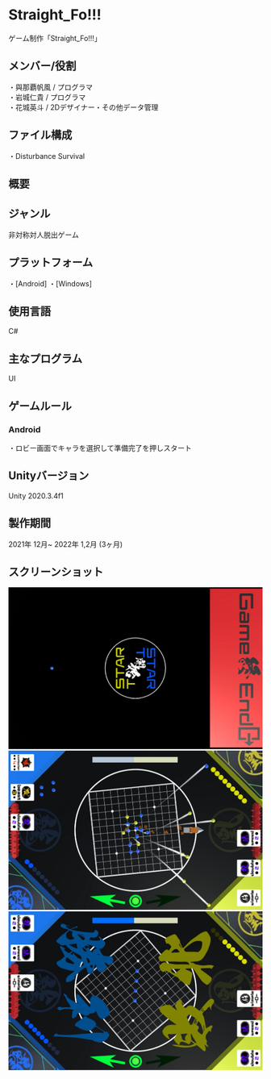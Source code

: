 # Straight_Fo!!!
ゲーム制作「Straight_Fo!!!」

## メンバー/役割
・與那覇帆風 / プログラマ  
・岩城仁貴 / プログラマ  
・花城英斗 / 2Dデザイナー・その他データ管理  

## ファイル構成
・Disturbance Survival

## 概要

## ジャンル
非対称対人脱出ゲーム

## プラットフォーム
・[Android]
・[Windows]

## 使用言語
C#

## 主なプログラム
UI

## ゲームルール  
### Android
・ロビー画面でキャラを選択して準備完了を押しスタート

## Unityバージョン
Unity 2020.3.4f1

## 製作期間
2021年 12月~ 2022年 1,2月 (3ヶ月)

## スクリーンショット
![ScreenShot1](https://github.com/itc-c21026/Straight_Fo-/blob/main/ScreenShot/Title.png)
![ScreenShot2](https://github.com/itc-c21026/Straight_Fo-/blob/main/ScreenShot/GamePlay.png)
![ScreenShot3](https://github.com/itc-c21026/Straight_Fo-/blob/main/ScreenShot/Win_Lose.png)
